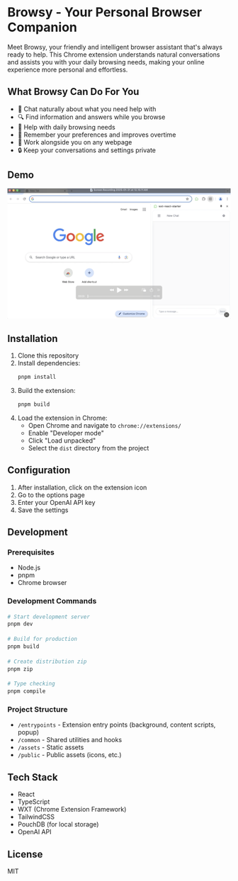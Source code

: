# Browsy - Your Personal Browser Companion

Meet Browsy, your friendly and intelligent browser assistant that's always ready to help. This Chrome extension understands natural conversations and assists you with your daily browsing needs, making your online experience more personal and effortless.

## What Browsy Can Do For You

- 💬 Chat naturally about what you need help with
- 🔍 Find information and answers while you browse
- 🎯 Help with daily browsing needs
- 🧠 Remember your preferences and improves overtime
- 🤝 Work alongside you on any webpage
- 🔒 Keep your conversations and settings private

## Demo
[![Watch the video](./doc_assets/thumbnail.png)](./doc_assets/demo.mp4)

## Installation

1. Clone this repository
2. Install dependencies:
   ```bash
   pnpm install
   ```
3. Build the extension:
   ```bash
   pnpm build
   ```
4. Load the extension in Chrome:
   - Open Chrome and navigate to `chrome://extensions/`
   - Enable "Developer mode"
   - Click "Load unpacked"
   - Select the `dist` directory from the project

## Configuration

1. After installation, click on the extension icon
2. Go to the options page
3. Enter your OpenAI API key
4. Save the settings

## Development
### Prerequisites

- Node.js
- pnpm
- Chrome browser

### Development Commands

```bash
# Start development server
pnpm dev

# Build for production
pnpm build

# Create distribution zip
pnpm zip

# Type checking
pnpm compile
```

### Project Structure

- `/entrypoints` - Extension entry points (background, content scripts, popup)
- `/common` - Shared utilities and hooks
- `/assets` - Static assets
- `/public` - Public assets (icons, etc.)

## Tech Stack

- React
- TypeScript
- WXT (Chrome Extension Framework)
- TailwindCSS
- PouchDB (for local storage)
- OpenAI API

## License

MIT
